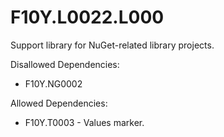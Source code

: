 # F10Y.L0022.L000
Support library for NuGet-related library projects.

Disallowed Dependencies:
- F10Y.NG0002

Allowed Dependencies:
- F10Y.T0003 - Values marker.

